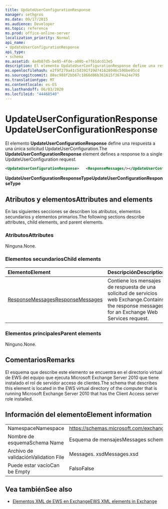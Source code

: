 ```yaml
---
title: UpdateUserConfigurationResponse
manager: sethgros
ms.date: 09/17/2015
ms.audience: Developer
ms.topic: reference
ms.prod: office-online-server
localization_priority: Normal
api_name:
- UpdateUserConfigurationResponse
api_type:
- schema
ms.assetid: 4a4b87d5-be95-4fde-a80b-e7f61dcd13e5
description: El elemento UpdateUserConfigurationResponse define una respuesta a una única solicitud UpdateUserConfiguration.
ms.openlocfilehash: e2f9f279a41c5d391f19d741628046c598be95cd
ms.sourcegitcommit: 88ec988f2bb67c1866d06b361615f3674a24e795
ms.translationtype: MT
ms.contentlocale: es-ES
ms.lasthandoff: 06/03/2020
ms.locfileid: "44468540"
---
```

# <a name="updateuserconfigurationresponse"></a><span data-ttu-id="77d50-103">UpdateUserConfigurationResponse</span><span class="sxs-lookup"><span data-stu-id="77d50-103">UpdateUserConfigurationResponse</span></span>

<span data-ttu-id="77d50-104">El elemento **UpdateUserConfigurationResponse** define una respuesta a una única solicitud UpdateUserConfiguration.</span><span class="sxs-lookup"><span data-stu-id="77d50-104">The **UpdateUserConfigurationResponse** element defines a response to a single UpdateUserConfiguration request.</span></span> 
  
```xml
<UpdateUserConfigurationResponse>   <ResponseMessages/></UpdateUserConfigurationResponse>
```

 <span data-ttu-id="77d50-105">**UpdateUserConfigurationResponseType**</span><span class="sxs-lookup"><span data-stu-id="77d50-105">**UpdateUserConfigurationResponseType**</span></span>
## <a name="attributes-and-elements"></a><span data-ttu-id="77d50-106">Atributos y elementos</span><span class="sxs-lookup"><span data-stu-id="77d50-106">Attributes and elements</span></span>

<span data-ttu-id="77d50-107">En las siguientes secciones se describen los atributos, elementos secundarios y elementos primarios.</span><span class="sxs-lookup"><span data-stu-id="77d50-107">The following sections describe attributes, child elements, and parent elements.</span></span>
  
### <a name="attributes"></a><span data-ttu-id="77d50-108">Atributos</span><span class="sxs-lookup"><span data-stu-id="77d50-108">Attributes</span></span>

<span data-ttu-id="77d50-109">Ninguna.</span><span class="sxs-lookup"><span data-stu-id="77d50-109">None.</span></span>
  
### <a name="child-elements"></a><span data-ttu-id="77d50-110">Elementos secundarios</span><span class="sxs-lookup"><span data-stu-id="77d50-110">Child elements</span></span>

|<span data-ttu-id="77d50-111">**Elemento**</span><span class="sxs-lookup"><span data-stu-id="77d50-111">**Element**</span></span>|<span data-ttu-id="77d50-112">**Descripción**</span><span class="sxs-lookup"><span data-stu-id="77d50-112">**Description**</span></span>|
|:-----|:-----|
|[<span data-ttu-id="77d50-113">ResponseMessages</span><span class="sxs-lookup"><span data-stu-id="77d50-113">ResponseMessages</span></span>](responsemessages.md) <br/> |<span data-ttu-id="77d50-114">Contiene los mensajes de respuesta de una solicitud de servicios web Exchange.</span><span class="sxs-lookup"><span data-stu-id="77d50-114">Contains the response messages for an Exchange Web Services request.</span></span>  <br/> |
   
### <a name="parent-elements"></a><span data-ttu-id="77d50-115">Elementos principales</span><span class="sxs-lookup"><span data-stu-id="77d50-115">Parent elements</span></span>

<span data-ttu-id="77d50-116">Ninguno.</span><span class="sxs-lookup"><span data-stu-id="77d50-116">None.</span></span>
  
## <a name="remarks"></a><span data-ttu-id="77d50-117">Comentarios</span><span class="sxs-lookup"><span data-stu-id="77d50-117">Remarks</span></span>

<span data-ttu-id="77d50-118">El esquema que describe este elemento se encuentra en el directorio virtual de EWS del equipo que ejecuta Microsoft Exchange Server 2010 que tiene instalado el rol de servidor acceso de clientes.</span><span class="sxs-lookup"><span data-stu-id="77d50-118">The schema that describes this element is located in the EWS virtual directory of the computer that is running Microsoft Exchange Server 2010 that has the Client Access server role installed.</span></span>
  
## <a name="element-information"></a><span data-ttu-id="77d50-119">Información del elemento</span><span class="sxs-lookup"><span data-stu-id="77d50-119">Element information</span></span>

|||
|:-----|:-----|
|<span data-ttu-id="77d50-120">Namespace</span><span class="sxs-lookup"><span data-stu-id="77d50-120">Namespace</span></span>  <br/> |https://schemas.microsoft.com/exchange/services/2006/messages  <br/> |
|<span data-ttu-id="77d50-121">Nombre de esquema</span><span class="sxs-lookup"><span data-stu-id="77d50-121">Schema Name</span></span>  <br/> |<span data-ttu-id="77d50-122">Esquema de mensajes</span><span class="sxs-lookup"><span data-stu-id="77d50-122">Messages schema</span></span>  <br/> |
|<span data-ttu-id="77d50-123">Archivo de validación</span><span class="sxs-lookup"><span data-stu-id="77d50-123">Validation File</span></span>  <br/> |<span data-ttu-id="77d50-124">Messages. xsd</span><span class="sxs-lookup"><span data-stu-id="77d50-124">Messages.xsd</span></span>  <br/> |
|<span data-ttu-id="77d50-125">Puede estar vacío</span><span class="sxs-lookup"><span data-stu-id="77d50-125">Can be Empty</span></span>  <br/> |<span data-ttu-id="77d50-126">Falso</span><span class="sxs-lookup"><span data-stu-id="77d50-126">False</span></span>  <br/> |
   
## <a name="see-also"></a><span data-ttu-id="77d50-127">Vea también</span><span class="sxs-lookup"><span data-stu-id="77d50-127">See also</span></span>



- [<span data-ttu-id="77d50-128">Elementos XML de EWS en Exchange</span><span class="sxs-lookup"><span data-stu-id="77d50-128">EWS XML elements in Exchange</span></span>](ews-xml-elements-in-exchange.md)

